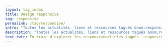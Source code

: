 ```yaml
---
layout: tag_index
title: Design responsive
tag: responsive
permalink: /tag/responsive/
intro: "Toutes les actualités, liens et ressources tagués &num;responsive."
description: "Toutes les actualités, liens et ressources tagués &num;responsive."
text-twtr: En train d'explorer les responsivearticles tagués 'responsive' — @MagDuWebdesign
---
```


